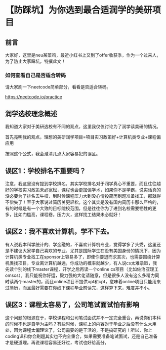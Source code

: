 # 【防踩坑】为你选到最合适润学的美研项目

## 前言
大家好，这里是neu某菜鸡，最近小红书上又到了offer收获季，作为一个过来人，为了防止大家踩坑，特撰此文！


### 如何查看自己是否适合转码

请大家刷一下neetcode简单部分，看看是否适合转码。

https://neetcode.io/practice

## 润学选校理念概述

我知道大家对于美研选校有不同的观点，这里我仅仅讨论为了润学读美研的情况。

首先亮明我的观点，理想的美研润学项目=项目实习政策好+计算机类专业+课程偏应用

按照这个公式，我会澄清几点大家容易犯的误区。

## 误区1：学校排名不重要吗？
注意，我这里没有提到学校排名，其实学校排名对于润学真心不重要，而且往往越好的学校实习政策未必宽松，课程也会更加偏学术，如果你不是学霸，说实话真的没必要为了排名去牛校，到时候课程压力大到没心情投简历刷题准备找工，那就得不偿失了！至于大家说过简历关更轻松，这个其实是没有国内简历卡那么严格的，有的时候是有一个大致的目标院校范围，但是往往你为了进到名校需要牺牲的更多，比如门槛高，课程卷，压力大，这样找工结果未必就好！

## 误区2：我不喜欢计算机，学不下去。
有人说我本科学统计的、学金融的，不喜欢计算机专业，觉得学多了头禿，这里还是不建议大家学自己喜欢的专业，尤其是国际学生在没有美国身份的情况下，因为计算机类专业找工在sponsor上容易多了，即使你要退而求其次，也需要围绕计算机类找项目，专业离计算机越远，你成功的概率就越少，有人说cs太难录取，我先读个别的线下master课程，开学之后再读一个online cs项目（比如佐治亚理工omscs），我只能祝你好运，毅力强的大佬请随意，但是很多人没有这么多精力同时读两个master的，而且online项目不提供opt和cpt，意味着online项目只能用来过简历，而且最好需要在你线下课程毕业前读完，这样算下来，难度并不小。

## 误区3：课程太容易了，公司笔试面试怕有影响
这个问题的根源在于，学校课程和公司笔试面试并不一定完全重合，再说你们本科的时候不也是自学为主吗？有些时候，课程上的内容对于毕业之后没有什么大用处，因为课程太偏理论了，公司需要的是干活的，不是搞研究的！所以，你上coding课和你会刷题其实也不完全重合，如果需要准备笔试面试，还是自己准备才是硬道理。再说课程容易还好过，考试也好给高分，

